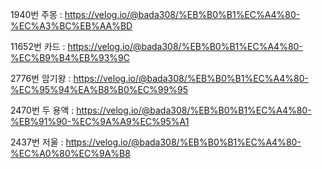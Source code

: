 1940번 주몽
: https://velog.io/@bada308/%EB%B0%B1%EC%A4%80-%EC%A3%BC%EB%AA%BD

11652번 카드
: https://velog.io/@bada308/%EB%B0%B1%EC%A4%80-%EC%B9%B4%EB%93%9C

2776번 암기왕
: https://velog.io/@bada308/%EB%B0%B1%EC%A4%80-%EC%95%94%EA%B8%B0%EC%99%95

2470번 두 용액
: https://velog.io/@bada308/%EB%B0%B1%EC%A4%80-%EB%91%90-%EC%9A%A9%EC%95%A1

2437번 저울
: https://velog.io/@bada308/%EB%B0%B1%EC%A4%80-%EC%A0%80%EC%9A%B8
